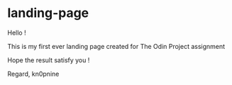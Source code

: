 # landing-page
Hello !

This is my first ever landing page created for The Odin Project assignment

Hope the result satisfy you !

Regard, kn0pnine
